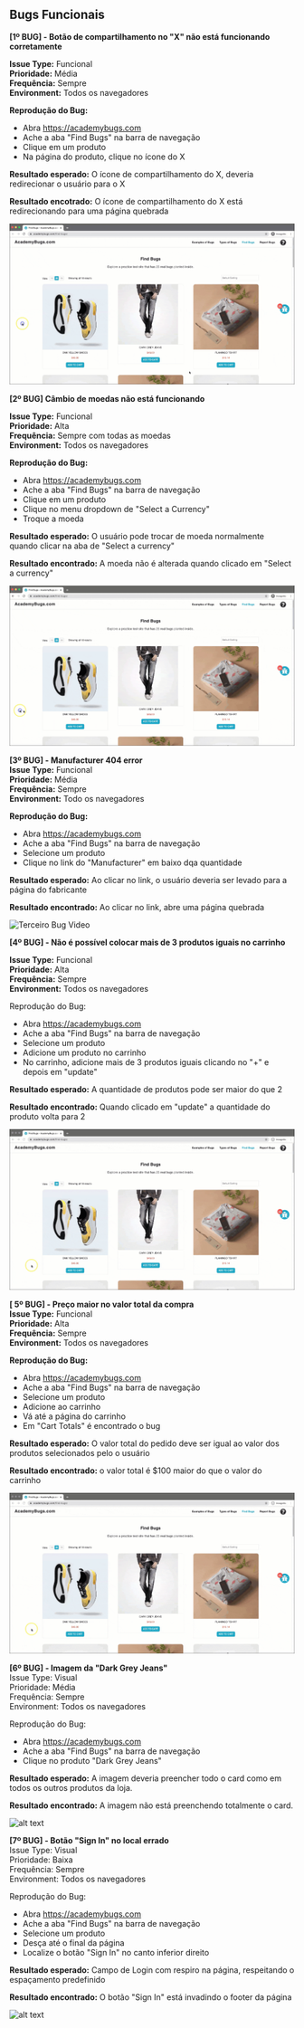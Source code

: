 
## Bugs Funcionais

**[1º BUG] - Botão de compartilhamento no "X" não está funcionando corretamente**

**Issue Type:** Funcional \
**Prioridade:** Média \
**Frequência:** Sempre \
**Environment:** Todos os navegadores

**Reprodução do Bug:**
- Abra https://academybugs.com
-  Ache a aba "Find Bugs" na barra de navegação
- Clique em um produto
- Na página do produto, clique no ícone do X

**Resultado esperado:** O ícone de compartilhamento do X, deveria redirecionar o usuário para o X 

**Resultado encotrado:** O ícone de compartilhamento do X está redirecionando para uma página quebrada

![Primeiro Bug Video](gifs/bug-1.gif)




**[2º BUG] Câmbio de moedas não está funcionando** 

**Issue Type:** Funcional \
**Prioridade:** Alta \
**Frequência:** Sempre com todas as moedas \
**Environment:** Todos os navegadores

**Reprodução do Bug:**
- Abra https://academybugs.com
- Ache a aba "Find Bugs" na barra de navegação
- Clique em um produto
- Clique no menu dropdown de "Select a Currency"
- Troque a moeda

**Resultado esperado:** O usuário pode trocar de moeda normalmente quando clicar na aba de "Select a currency"

**Resultado encontrado:** A moeda não é alterada quando clicado em "Select a currency"

![Segundo Bug Video](gifs/bug-2.gif)


**[3º BUG] - Manufacturer 404 error** \
**Issue Type:** Funcional \
**Prioridade:** Média \
**Frequência:** Sempre \
**Environment:** Todo os navegadores

**Reprodução do Bug:**
- Abra https://academybugs.com
- Ache a aba "Find Bugs" na barra de navegação
- Selecione um produto
- Clique no link do "Manufacturer" em baixo dqa quantidade

**Resultado esperado:** Ao clicar no link, o usuário deveria ser levado para a página do fabricante

**Resultado encontrado:** Ao clicar no link, abre uma página quebrada

![Terceiro Bug Video](gifs/bug-3.gif)


**[4º BUG] - Não é possível colocar mais de 3 produtos iguais no carrinho**

**Issue Type:** Funcional \
**Prioridade:** Alta \
**Frequência:** Sempre \
**Environment:** Todos os navegadores

Reprodução do Bug:
- Abra https://academybugs.com 
- Ache a aba "Find Bugs" na barra de navegação
- Selecione um produto
- Adicione um produto no carrinho
- No carrinho, adicione mais de 3 produtos iguais clicando no "+" e depois em "update"

**Resultado esperado:** A quantidade de produtos pode ser maior do que 2

**Resultado encontrado:** Quando clicado em "update" a quantidade do produto volta para 2

![Quarto Bug Video](gifs/bug-4.gif)

**[ 5º BUG] - Preço maior no valor total da compra** \
**Issue Type:** Funcional \
**Prioridade:** Alta \
**Frequência:** Sempre \
**Environment:** Todos os navegadores

**Reprodução do Bug:**
- Abra https://academybugs.com
- Ache a aba "Find Bugs" na barra de navegação
- Selecione um produto
- Adicione ao carrinho
- Vá até a página do carrinho
- Em "Cart Totals" é encontrado o bug


**Resultado esperado:** O valor total do pedido deve ser igual ao valor dos produtos selecionados pelo o usuário

**Resultado encontrado:** o valor total é $100 maior do que o valor do carrinho

![Quinto Bug Video](gifs/bug-4.gif)

**[6º BUG] - Imagem da "Dark Grey Jeans"** \
Issue Type: Visual \
Prioridade: Média  \
Frequência: Sempre\
Environment: Todos os navegadores

Reprodução do Bug:
- Abra https://academybugs.com
- Ache a aba "Find Bugs" na barra de navegação
- Clique no produto "Dark Grey Jeans"

**Resultado esperado:** A imagem deveria preencher todo o card como em todos os outros produtos da loja.

**Resultado encontrado:** A imagem não está preenchendo totalmente o card.

![alt text](image.png)

**[7º BUG] - Botão "Sign In" no local errado** \
Issue Type: Visual \
Prioridade: Baixa \
Frequência: Sempre \
Environment: Todos os navegadores

Reprodução do Bug:
- Abra https://academybugs.com
- Ache a aba "Find Bugs" na barra de navegação
- Selecione um produto
- Desça até o final da página
- Localize o botão "Sign In" no canto inferior direito

**Resultado esperado:** Campo de Login com respiro na página, respeitando o espaçamento predefinido

**Resultado encontrado:** O botão "Sign In" está invadindo o footer da página  

![alt text](image.png)
